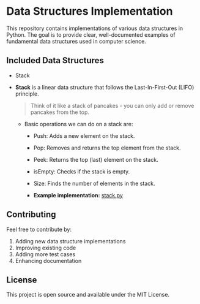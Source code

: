 # Data Structures Implementation

This repository contains implementations of various data structures in Python. The goal is to provide clear, well-documented examples of fundamental data structures used in computer science.

## Included Data Structures
- Stack


- **Stack** is a linear data structure that follows the Last-In-First-Out (LIFO) principle.
    > Think of it like a stack of pancakes - you can only add or remove pancakes from the top.
    
    - Basic operations we can do on a stack are:
        - Push: Adds a new element on the stack.
        - Pop: Removes and returns the top element from the stack.
        - Peek: Returns the top (last) element on the stack.
        - isEmpty: Checks if the stack is empty.
        - Size: Finds the number of elements in the stack.

        - **Example implementation:** [stack.py](./stack.py)




## Contributing

Feel free to contribute by:
1. Adding new data structure implementations
2. Improving existing code
3. Adding more test cases
4. Enhancing documentation

## License

This project is open source and available under the MIT License.
